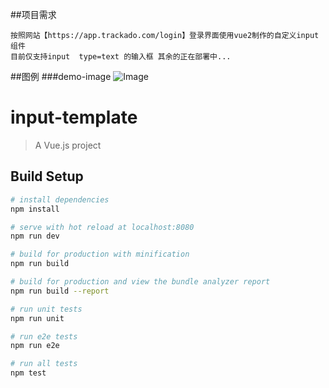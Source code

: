 ##项目需求
    
    
    按照网站【https://app.trackado.com/login】登录界面使用vue2制作的自定义input组件
    目前仅支持input  type=text 的输入框 其余的正在部署中...
##图例
  ###demo-image
  ![Image](https://github.com/allen521/vue2-vuex-node-gulp-input-/raw/master/src/images/input.png)



# input-template

> A Vue.js project

## Build Setup

``` bash
# install dependencies
npm install

# serve with hot reload at localhost:8080
npm run dev

# build for production with minification
npm run build

# build for production and view the bundle analyzer report
npm run build --report

# run unit tests
npm run unit

# run e2e tests
npm run e2e

# run all tests
npm test
```


